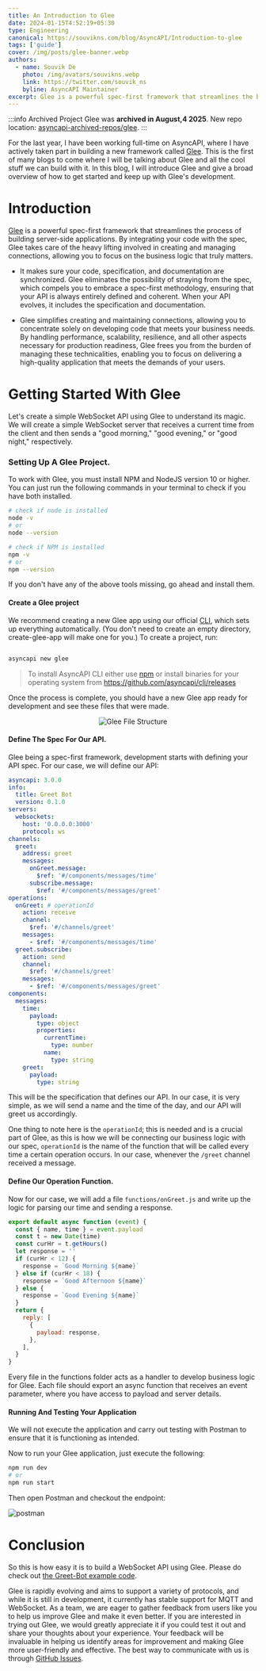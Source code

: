 ```yaml
---
title: An Introduction to Glee
date: 2024-01-15T4:52:19+05:30
type: Engineering
canonical: https://souvikns.com/blog/AsyncAPI/Introduction-to-glee
tags: ['guide']
cover: /img/posts/glee-banner.webp
authors:
  - name: Souvik De
    photo: /img/avatars/souvikns.webp
    link: https://twitter.com/souvik_ns
    byline: AsyncAPI Maintainer
excerpt: Glee is a powerful spec-first framework that streamlines the building of server-side applications. By integrating your code with the spec, Glee takes care of the heavy lifting involved in creating and managing connections, allowing you to focus on the business logic that truly matters.
---
```


:::info Archived Project
Glee was **archived in August,4 2025**.
New repo location: [asyncapi-archived-repos/glee](https://github.com/asyncapi-archived-repos/glee).
:::

For the last year, I have been working full-time on AsyncAPI, where I have actively taken part in building a new framework called [Glee](https://github.com/asyncapi/glee). This is the first of many blogs to come where I will be talking about Glee and all the cool stuff we can build with it. In this blog, I will introduce Glee and give a broad overview of how to get started and keep up with Glee's development.

# Introduction 

[Glee](https://github.com/asyncapi/glee) is a powerful spec-first framework that streamlines the process of building server-side applications. By integrating your code with the spec, Glee takes care of the heavy lifting involved in creating and managing connections, allowing you to focus on the business logic that truly matters.

 - It makes sure your code, specification, and documentation are synchronized. Glee eliminates the possibility of straying from the spec, which compels you to embrace a spec-first methodology, ensuring that your API is always entirely defined and coherent. When your API evolves, it includes the specification and documentation.

 - Glee simplifies creating and maintaining connections, allowing you to concentrate solely on developing code that meets your business needs. By handling performance, scalability, resilience, and all other aspects necessary for production readiness, Glee frees you from the burden of managing these technicalities, enabling you to focus on delivering a high-quality application that meets the demands of your users.


# Getting Started With Glee

Let's create a simple WebSocket API using Glee to understand its magic. We will create a simple WebSocket server that receives a current time from the client and then sends a "good morning," "good evening," or "good night," respectively.

### Setting Up A Glee Project.

To work with Glee, you must install NPM and NodeJS version 10 or higher. You can just run the following commands in your terminal to check if you have both installed.

```bash
# check if node is installed
node -v
# or
node --version

# check if NPM is installed
npm -v
# or
npm --version

```

If you don't have any of the above tools missing, go ahead and install them.



#### Create a Glee project 

We recommend creating a new Glee app using our official [CLI](https://github.com/asyncapi/cli), which sets up everything automatically. (You don't need to create an empty directory, create-glee-app will make one for you.) To create a project, run:

```bash

asyncapi new glee 

```

> To install AsyncAPI CLI either use [npm](https://www.npmjs.com/package/@asyncapi/cli) or install binaries for your operating system from https://github.com/asyncapi/cli/releases 


Once the process is complete, you should have a new Glee app ready for development and see these files that were made.

<center>

![Glee File Structure](/img/posts/glee-introduction/glee-file-structure.webp)

</center>



#### Define The Spec For Our API.

Glee being a spec-first framework, development starts with defining your API spec. For our case, we will define our API:


```yaml:asyncapi.yaml
asyncapi: 3.0.0
info:
  title: Greet Bot
  version: 0.1.0
servers:
  websockets:
    host: '0.0.0.0:3000'
    protocol: ws
channels:
  greet:
    address: greet
    messages:
      onGreet.message:
        $ref: '#/components/messages/time'
      subscribe.message:
        $ref: '#/components/messages/greet'
operations:
  onGreet: # operationId
    action: receive
    channel:
      $ref: '#/channels/greet'
    messages:
      - $ref: '#/components/messages/time'
  greet.subscribe:
    action: send
    channel:
      $ref: '#/channels/greet'
    messages:
      - $ref: '#/components/messages/greet'
components:
  messages:
    time:
      payload:
        type: object
        properties:
          currentTime:
            type: number
          name:
            type: string
    greet:
      payload:
        type: string
```

This will be the specification that defines our API. In our case, it is very simple, as we will send a name and the time of the day, and our API will greet us accordingly.  

One thing to note here is the `operationId`; this is needed and is a crucial part of Glee, as this is how we will be connecting our business logic with our spec, `operationId` is the name of the function that will be called every time a certain operation occurs. In our case, whenever the `/greet` channel received a message.  

#### Define Our Operation Function.

Now for our case, we will add a file `functions/onGreet.js` and write up the logic for parsing our time and sending a response.

```js:functions/onGreet.js
export default async function (event) {
  const { name, time } = event.payload
  const t = new Date(time)
  const curHr = t.getHours()
  let response = ''
  if (curHr < 12) {
    response = `Good Morning ${name}`
  } else if (curHr < 18) {
    response = `Good Afternoon ${name}`
  } else {
    response = `Good Evening ${name}`
  }
  return {
    reply: [
      {
        payload: response,
      },
    ],
  }
}
```

Every file in the functions folder acts as a handler to develop business logic for Glee. Each file should export an async function that receives an event parameter, where you have access to payload and server details.


#### Running And Testing Your Application 

We will not execute the application and carry out testing with Postman to ensure that it is functioning as intended. 

Now to run your Glee application, just execute the following:

```bash
npm run dev
# or 
npm run start
```

Then open Postman and checkout the endpoint: 

![postman](/img/posts/glee-introduction/postman-glee-greet.webp)


# Conclusion

So this is how easy it is to build a WebSocket API using Glee.  Please do check out [the Greet-Bot example code](https://github.com/Souvikns/greet-bot).

Glee is rapidly evolving and aims to support a variety of protocols, and while it is still in development, it currently has stable support for MQTT and WebSocket. As a team, we are eager to gather feedback from users like you to help us improve Glee and make it even better. If you are interested in trying out Glee, we would greatly appreciate it if you could test it out and share your thoughts about your experience. Your feedback will be invaluable in helping us identify areas for improvement and making Glee more user-friendly and effective. The best way to communicate with us is through [GitHub Issues](https://github.com/asyncapi/glee/issues).

